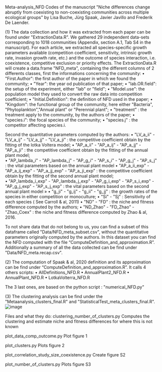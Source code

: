 Meta-analysis_NFD
Codes of the manuscript "Niche differences change abruptly from coexisting to non-coexisting communities across multiple ecological groups" by Lisa Buche, Jürg Spaak, Javier Javillo and Frederik De Laender. 

(1) The data collection and how it was extracted from each paper can be found under "ExtractionData.R". We gathered 29 independent data-sets corresponding to 1018 communities (Appendix, section A.1, Tab S4 in the manuscript). For each article, we extracted all species-specific growth parameters available (competition coefficient, sensitivity, intrinsic growth rate, invasion growth rate, etc.) and the outcome of species interaction, i.e. coexistence, competitive exclusion or priority effects. The ExtractionData.R will create a data.frame "NFD_meta", containing the different columns of 2 differents classes, first the informations concerning the community: 
•	"First.Author": the first author of the paper in which we found the community;
•	"Year": the year od publication of that paper; 
•	"lab.OR.field": the setup of the experiment, either "lab" or "field"; 
•	"Model.use": the population model they used to convert the raw data into competition coefficient;
•	"Initial.Definition": the definition of NFD used in the paper;
•	"Kingdom": the functional group of the community, here either "Bacteria", "Phytoplankton","Annual plant" or "Perennial plant";
•	"treatment" : the treatment apply to the community, by the authors of the paper;
•	"species.i": the focal species of the community;
•	"species.j" : the competitor affecting species.i. 

Second the quantitative parameters computed by the authors: 
•	"LV_a_ii" - "LV_a_ij" - "LV_a_jj" - "LV_a_ji" :  the competitive coefficient obtain by the fitting of the lotka Voltera model; 
•	"AP_a_ii" - "AP_a_ij" - "AP_a_jj" - "AP_a_ji" :  the competitive coefficient obtain by the fitting of the annual plant model;  
•	"AP_lambda_i" - "AP_lambda_j" - "AP_g_i"  - "AP_s_i" - "AP_g_j" -  "AP_s_j" :  the vital parameters based on the annual plant model
•	"AP_a_ii_exp" - "AP_a_ij_exp" - "AP_a_jj_exp" - "AP_a_ji_exp" :  the competitive coefficient obtain by the fitting of the second annual plant model;  
•	"AP_lambda_i_exp" - "AP_lambda_j_exp" - "AP_g_i_exp"  - "AP_s_i_exp" - "AP_g_j_exp" -  "AP_s_j_exp" :  the vital parameters based on the second annual plant model »
•	"g_ji" -  "g_ij" -  "g_ii" -  "g_jj" : the growth rates of the species in either competition or monoculture;
•	"Si" - "Sj" :  Sensitivity of each species ( See Carroll & al, 2011)
•	"ND" - "FD" : the niche and fitness difference computed by the authors;
•	"ND_Zhao" -  "FD_Zhao" - "Zhao_Coex" : the niche and fitness difference computed by Zhao & al, 2016. 

To not share data that do not belong to us, you can find a subset of this dataframe called "Data/NFD_meta_subset.csv", without the quantitative parameters originally computed by the authors. In this dataset you can find the NFD computed with the file “ComputeDefinition_and_approximation.R”. Additionally a summary of all the data collected can be find under "Data/NFD_meta.recap.csv". 

(2) The computation of Spaak & al, 2020 definition and its approximation can be find under “ComputeDefinition_and_approximation.R”. 
It calls 4 others scripts:
•	AllDefinitions_NFD.R
•	AnnualPlant2_NFD.R
•	AnnualPlant_NFD.R
•	LotkaVolterra_NFD.R

The 3 last ones, are based on the python script : "numerical_NFD.py"

(3) The clustering analysis can be find under the "Metaanalysis_clusters_final.R" and "StatisticalTest_meta_clusters_final.R".
![image](https://user-images.githubusercontent.com/60778585/157350475-d44536ae-4fe5-4eff-b8a6-e01ec2ceeebe.png)

Files and what they do:
clustering_number_of_clusters.py
	Computes the clustering and estimate niche and fitness differences for where this is not known

plot_data_comp_outcome.py
	Plot figure 1

plot_clusters.py
	Plots figure 2

plot_correlation_study_size_coexistence.py
	Create figure S2

plot_number_of_clusters.py
	Plots figure S3
